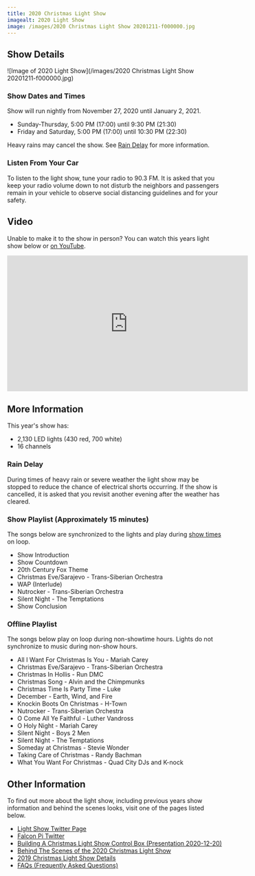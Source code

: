 ```yaml
---
title: 2020 Christmas Light Show
imagealt: 2020 Light Show
image: /images/2020 Christmas Light Show 20201211-f000000.jpg
---
```


## Show Details

![Image of 2020 Light Show](/images/2020 Christmas Light Show 20201211-f000000.jpg)

### Show Dates and Times

Show will run nightly from November 27, 2020 until January 2, 2021.

* Sunday-Thursday, 5:00 PM (17:00) until 9:30 PM (21:30)
* Friday and Saturday, 5:00 PM (17:00) until 10:30 PM (22:30)

Heavy rains may cancel the show. See [Rain Delay](#rain-delay) for more information.

### Listen From Your Car

To listen to the light show, tune your radio to 90.3 FM.
It is asked that you keep your radio volume down to not disturb the neighbors and
passengers remain in your vehicle to observe social distancing guidelines and for your safety.

## Video

Unable to make it to the show in person?
You can watch this years light show below or
<a href="https://www.youtube.com/watch?v=fs6Lx8ySL9Y&feature=youtu.be" target="_blank">on YouTube</a>.

<iframe width="560" height="315" src="https://www.youtube.com/embed/fs6Lx8ySL9Y" frameborder="0"
allow="accelerometer; autoplay; clipboard-write; encrypted-media; gyroscope; picture-in-picture" allowfullscreen>
</iframe>

## More Information

This year's show has:

* 2,130 LED lights (430 red, 700 white)
* 16 channels

### Rain Delay

During times of heavy rain or severe weather the light show may be stopped to reduce the
chance of electrical shorts occurring. If the show is cancelled, it is asked that you revisit
another evening after the weather has cleared.

### Show Playlist (Approximately 15 minutes)

The songs below are synchronized to the lights and play during [show times](#show-times-and-dates) on loop.

* Show Introduction
* Show Countdown
* 20th Century Fox Theme
* Christmas Eve/Sarajevo - Trans-Siberian Orchestra
* WAP (Interlude)
* Nutrocker - Trans-Siberian Orchestra
* Silent Night - The Temptations
* Show Conclusion

### Offline Playlist

The songs below play on loop during non-showtime hours. Lights do not synchronize to music during
non-show hours.

* All I Want For Christmas Is You - Mariah Carey
* Christmas Eve/Sarajevo - Trans-Siberian Orchestra
* Christmas In Hollis - Run DMC
* Christmas Song - Alvin and the Chimpmunks
* Christmas Time Is Party Time - Luke
* December - Earth, Wind, and Fire
* Knockin Boots On Christmas - H-Town
* Nutrocker - Trans-Siberian Orchestra
* O Come All Ye Faithful - Luther Vandross
* O Holy Night - Mariah Carey
* Silent Night - Boys 2 Men
* Silent Night - The Temptations
* Someday at Christmas - Stevie Wonder
* Taking Care of Christmas - Randy Bachman
* What You Want For Christmas - Quad City DJs and K-nock

## Other Information

To find out more about the light show, including previous years show information and behind the 
scenes looks, visit one of the pages listed below.

* <a href="https://twitter.com/hplightshow" target="_blank">Light Show Twitter Page</a>
* [Falcon Pi Twitter](/projects/falcon-pi-twitter)
* [Building A Christmas Light Show Control Box (Presentation 2020-12-20)](/light-show-presentation)
* [Behind The Scenes of the 2020 Christmas Light Show](https://www.youtube.com/watch?v=5sm_wmnRPDs)
* [2019 Christmas Light Show Details](/projects/2019-christmas-light-show)
* [FAQs (Frequently Asked Questions)](https://lightshow.thealmostengineer.com/faq)
